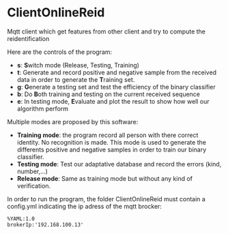ClientOnlineReid
================

Mqtt client which get features from other client and try to compute the reidentification

Here are the controls of the program:
* __s__: **S**witch mode (Release, Testing, Training)
* __t__: Generate and record positive and negative sample from the received data in order to generate the **T**raining set.
* __g__: **G**enerate a testing set and test the efficiency of the binary classifier
* __b__: Do **B**oth training and testing on the current received sequence
* __e__: In testing mode, **E**valuate and plot the result to show how well our algorithm perform

Multiple modes are proposed by this software:
* __Training mode__: the program record all person with there correct identity. No recognition is made. This mode is used to generate the differents positive and negative samples in order to train our binary classifier.
* __Testing mode__: Test our adaptative database and record the errors (kind, number,...)
* __Release mode__: Same as training mode but without any kind of verification.

In order to run the program, the folder ClientOnlineReid must contain a config.yml indicating the ip adress of the mqtt brocker:

```
%YAML:1.0
brokerIp:'192.168.100.13'
```
